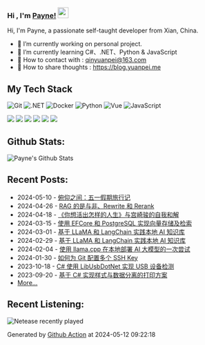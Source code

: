 ### Hi , I'm [Payne!](https://blog.yuanpei.me) <img src="https://media.giphy.com/media/hvRJCLFzcasrR4ia7z/giphy.gif" width="25px">

Hi, I'm Payne, a passionate self-taught developer from Xian, China. 

- 🔭 I’m currently working on personal project.
- 🌱 I’m currently learning  C#、.NET、Python & JavaScript
- 💬 How to contact with : qinyuanpei@163.com
- 👯 How to share thoughts : https://blog.yuanpei.me

## My Tech Stack
![Git](https://img.shields.io/badge/-Git-%23F05032?style=flat-square&logo=git&logoColor=%23ffffff)
![.NET](https://img.shields.io/badge/-.NET-0080C3?style=flat-square&logo=microsoft&logoColor=ffffff)
![Docker](https://img.shields.io/badge/-Docker-%231572B6?style=flat-square&logo=docker)
![Python](http://img.shields.io/badge/-Python-3C78A9?style=flat-square&logo=python&logoColor=ffffff)
![Vue](https://img.shields.io/badge/-Vue-%23E44D27?style=flat-square&logo=html5&logoColor=ffffff)
![JavaScript](https://img.shields.io/badge/-JavaScript-%23F7DF1C?style=flat-square&logo=javascript&logoColor=000000&labelColor=%23F7DF1C&color=%23FFCE5A)

[![](https://img.shields.io/badge/Editor-Visual%20Studio%20Code-007ACC?style=flat-square&logo=visual-studio-code&logoColor=ffffff)](https://code.visualstudio.com/)
[![](https://img.shields.io/badge/-Markdown-black?style=flat-square&logo=markdown&logoColor=ffffff)](https://www.markdownguide.org/)
[![](https://img.shields.io/badge/-GitHub%20Actions-2088FF?style=flat-square&logo=github-actions&logoColor=ffffff)](https://github.com/features/actions)
[![](https://img.shields.io/badge/-PostgreSQL-336791?style=flat-square&logo=postgresql&logoColor=ffffff)](https://www.postgresql.org/)
[![](https://img.shields.io/badge/-Elastic%20Stack-005571?style=flat-square&logo=elastic-stack&logoColor=ffffff)](https://www.elastic.co/)
[![](https://img.shields.io/badge/-Linux-Fcc624?style=flat-square&logo=linux&logoColor=ffffff)](https://www.linux.org/)

## Github Stats:
![Payne's Github Stats](https://github-readme-stats.vercel.app/api?username=qinyuanpei&show_icons=true&theme=dark)

## Recent Posts:
* 2024-05-10 - [俯仰之间：五一假期旅行记](https://blog.yuanpei.me/posts/in-the-twinkling-of-an-eye/)
* 2024-04-26 - [RAG 的是与非、Rewrite 和 Rerank](https://blog.yuanpei.me/posts/the-true-or-false-rewrite-rerank-of-rag/)
* 2024-04-18 - [《你想活出怎样的人生》与宫崎骏的自我和解](https://blog.yuanpei.me/posts/the-boy-the-heron-the-self-reconciliation/)
* 2024-03-15 - [使用 EFCore 和 PostgreSQL 实现向量存储及检索](https://blog.yuanpei.me/posts/use-efcore-with-postgresql-for-vector-storage-and-retrieval/)
* 2024-03-01 - [基于 LLaMA 和 LangChain 实践本地 AI 知识库](https://blog.yuanpei.me/posts/practice-local-ai-knowledg-base-based-on-llama-and-langchain/)
* 2024-02-29 - [基于 LLaMA 和 LangChain 实践本地 AI 知识库](https://blog.yuanpei.me/posts/practice-local-ai-knowledg-base-based-on-llama-and-langchain/)
* 2024-02-04 - [使用 llama.cpp 在本地部署 AI 大模型的一次尝试](https://blog.yuanpei.me/posts/an-attempt-to-deploy-a-large-ai-model-locally-using-llama.cpp/)
* 2024-01-30 - [如何为 Git 配置多个 SSH Key](https://blog.yuanpei.me/posts/how-to-configure-multiple-ssh-keys-for-git/)
* 2023-10-18 - [C# 使用 LibUsbDotNet 实现 USB 设备检测](https://blog.yuanpei.me/posts/csharp-uses-libusbdotnet-to-implement-usb-device-detection/)
* 2023-09-20 - [基于 C# 实现样式与数据分离的打印方案](https://blog.yuanpei.me/posts/a-printing-scheme-for-separating-style-and-data-based-on-csharp/)
* [More...](https://blog.yuanpei.me/)

## Recent Listening:
![Netease recently played](https://listen.yuanpei.me/?id=47002864&title=最近在听&number=7&size=60&show_percent=1)

Generated by [Github Action](https://github.com/qinyuanpei/qinyuanpei/actions) at 2024-05-12 09:22:18
